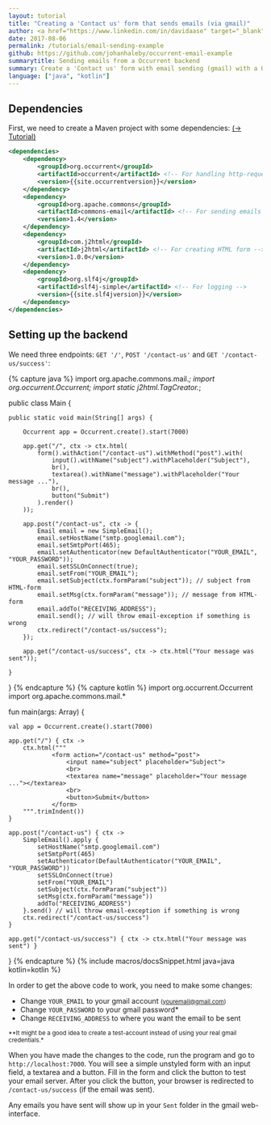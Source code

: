 ```yaml
---
layout: tutorial
title: "Creating a 'Contact us' form that sends emails (via gmail)"
author: <a href="https://www.linkedin.com/in/davidaase" target="_blank">David Åse</a>
date: 2017-08-06
permalink: /tutorials/email-sending-example
github: https://github.com/johanhaleby/occurrent-email-example
summarytitle: Sending emails from a Occurrent backend
summary: Create a 'Contact us' form with email sending (gmail) with a Occurrent backend
language: ["java", "kotlin"]
---
```


## Dependencies

First, we need to create a Maven project with some dependencies: [(→ Tutorial)](/tutorials/maven-setup)

```xml
<dependencies>
    <dependency>
        <groupId>org.occurrent</groupId>
        <artifactId>occurrent</artifactId> <!-- For handling http-requests -->
        <version>{{site.occurrentversion}}</version>
    </dependency>
    <dependency>
        <groupId>org.apache.commons</groupId>
        <artifactId>commons-email</artifactId> <!-- For sending emails -->
        <version>1.4</version>
    </dependency>
    <dependency>
        <groupId>com.j2html</groupId>
        <artifactId>j2html</artifactId> <!-- For creating HTML form -->
        <version>1.0.0</version>
    </dependency>
    <dependency>
        <groupId>org.slf4j</groupId>
        <artifactId>slf4j-simple</artifactId> <!-- For logging -->
        <version>{{site.slf4jversion}}</version>
    </dependency>
</dependencies>
```

## Setting up the backend
We need three endpoints: `GET '/'`, `POST '/contact-us'` and `GET '/contact-us/success'`:

{% capture java %}
import org.apache.commons.mail.*;
import org.occurrent.Occurrent;
import static j2html.TagCreator.*;

public class Main {

    public static void main(String[] args) {

        Occurrent app = Occurrent.create().start(7000)

        app.get("/", ctx -> ctx.html(
            form().withAction("/contact-us").withMethod("post").with(
                input().withName("subject").withPlaceholder("Subject"),
                br(),
                textarea().withName("message").withPlaceholder("Your message ..."),
                br(),
                button("Submit")
            ).render()
        ));

        app.post("/contact-us", ctx -> {
            Email email = new SimpleEmail();
            email.setHostName("smtp.googlemail.com");
            email.setSmtpPort(465);
            email.setAuthenticator(new DefaultAuthenticator("YOUR_EMAIL", "YOUR_PASSWORD"));
            email.setSSLOnConnect(true);
            email.setFrom("YOUR_EMAIL");
            email.setSubject(ctx.formParam("subject")); // subject from HTML-form
            email.setMsg(ctx.formParam("message")); // message from HTML-form
            email.addTo("RECEIVING_ADDRESS");
            email.send(); // will throw email-exception if something is wrong
            ctx.redirect("/contact-us/success");
        });

        app.get("/contact-us/success", ctx -> ctx.html("Your message was sent"));

    }

}
{% endcapture %}
{% capture kotlin %}
import org.occurrent.Occurrent
import org.apache.commons.mail.*

fun main(args: Array<String>) {

    val app = Occurrent.create().start(7000)

    app.get("/") { ctx ->
        ctx.html("""
                <form action="/contact-us" method="post">
                    <input name="subject" placeholder="Subject">
                    <br>
                    <textarea name="message" placeholder="Your message ..."></textarea>
                    <br>
                    <button>Submit</button>
                </form>
        """.trimIndent())
    }

    app.post("/contact-us") { ctx ->
        SimpleEmail().apply {
            setHostName("smtp.googlemail.com")
            setSmtpPort(465)
            setAuthenticator(DefaultAuthenticator("YOUR_EMAIL", "YOUR_PASSWORD"))
            setSSLOnConnect(true)
            setFrom("YOUR_EMAIL")
            setSubject(ctx.formParam("subject"))
            setMsg(ctx.formParam("message"))
            addTo("RECEIVING_ADDRESS")
        }.send() // will throw email-exception if something is wrong
        ctx.redirect("/contact-us/success")
    }

    app.get("/contact-us/success") { ctx -> ctx.html("Your message was sent") }

}
{% endcapture %}
{% include macros/docsSnippet.html java=java kotlin=kotlin %}

In order to get the above code to work, you need to make some changes:

* Change `YOUR_EMAIL` to your gmail account <small>(youremail@gmail.com)</small>
* Change `YOUR_PASSWORD` to your gmail password*
* Change `RECEIVING_ADDRESS` to where you want the email to be sent

<small>**It might be a good idea to create a test-account instead of using your real gmail credentials.*</small>

When you have made the changes to the code, run the program and go to `http://localhost:7000`.
You will see a simple unstyled form with an input field, a textarea and a button.
Fill in the form and click the button to test your email server. After you click the button, your browser
is redirected to `/contact-us/success` (if the email was sent).

Any emails you have sent will show up in your `Sent` folder in the gmail web-interface.
